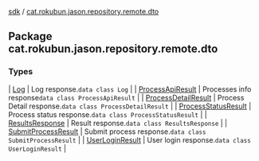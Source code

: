 [sdk](../index.md) / [cat.rokubun.jason.repository.remote.dto](./index.md)

## Package cat.rokubun.jason.repository.remote.dto

### Types

| [Log](-log/index.md) | Log response.`data class Log` |
| [ProcessApiResult](-process-api-result/index.md) | Processes info response`data class ProcessApiResult` |
| [ProcessDetailResult](-process-detail-result/index.md) | Process Detail response.`data class ProcessDetailResult` |
| [ProcessStatusResult](-process-status-result/index.md) | Process status response.`data class ProcessStatusResult` |
| [ResultsResponse](-results-response/index.md) | Result response.`data class ResultsResponse` |
| [SubmitProcessResult](-submit-process-result/index.md) | Submit process response.`data class SubmitProcessResult` |
| [UserLoginResult](-user-login-result/index.md) | User login response.`data class UserLoginResult` |

